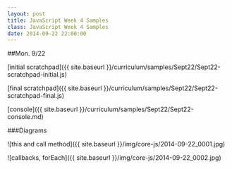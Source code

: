 ```yaml
---
layout: post
title: JavaScript Week 4 Samples
class: JavaScript Week 4 Samples
date: 2014-09-22 22:00:00
---
```


##Mon. 9/22

[initial scratchpad]({{ site.baseurl }}/curriculum/samples/Sept22/Sept22-scratchpad-initial.js)

[final scratchpad]({{ site.baseurl }}/curriculum/samples/Sept22/Sept22-scratchpad-final.js)

[console]({{ site.baseurl }}/curriculum/samples/Sept22/Sept22-console.md)

###Diagrams

![this and call method]({{ site.baseurl }}/img/core-js/2014-09-22_0001.jpg)

![callbacks, forEach]({{ site.baseurl }}/img/core-js/2014-09-22_0002.jpg)

